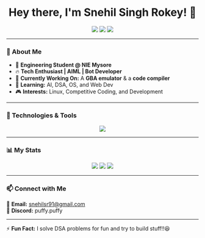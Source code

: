 <h1 align="center">Hey there, I'm Snehil Singh Rokey! 👋</h1>
<p align="center">
  <a href="https://github.com/snehilsr91"><img src="https://img.shields.io/github/followers/snehilsr91?label=Followers&style=social"></a>
  <a href="https://leetcode.com/snehilsr91/"><img src="https://img.shields.io/badge/-LeetCode-orange?style=flat-square&logo=leetcode&logoColor=white"></a>
  <a href="https://www.linkedin.com/in/snehil-singh-rokey-b619862a1"><img src="https://img.shields.io/badge/-LinkedIn-blue?style=flat-square&logo=Linkedin&logoColor=white"></a>
</p>

---

### 🚀 About Me  
- 🏫 **Engineering Student @ NIE Mysore**  
- 🔥 **Tech Enthusiast | AIML | Bot Developer**  
- 🎯 **Currently Working On:** A **GBA emulator** & a **code compiler**  
- 🌱 **Learning:** AI, DSA, OS, and Web Dev  
- 🎮 **Interests:** Linux, Competitive Coding, and Development  

---

### 🔧 Technologies & Tools  
<p align="center">
  <img src="https://skillicons.dev/icons?i=java,python,c,js,html,css,git,linux,github,vscode" />
</p>

---
### 📊 My Stats  
<p align="center">
  <img src="https://img.shields.io/badge/LeetCode%20Problems%20Solved-447+-orange?style=for-the-badge&logo=leetcode" />
  <img src="https://img.shields.io/badge/GFG%20Problems%20Solved-25+++++++-brightgreen?style=for-the-badge&logo=geeksforgeeks" />
  <img src="https://img.shields.io/badge/GitHub%20Contributions-30+/A-blueviolet?style=for-the-badge&logo=github" />
</p>


---

### 📫 Connect with Me  
📩 **Email:** snehilsr91@gmail.com  
💬 **Discord:** puffy.puffy  

---

⚡ **Fun Fact:** I solve DSA problems for fun and try to build stuff!!😆
